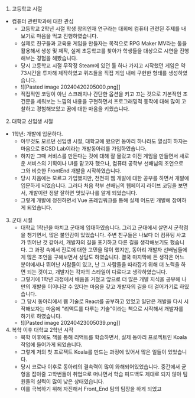 1. 고등학교 시절
* 컴퓨터 관련학과에 대한 관심
	* 고등학교 2학년 시절 학생 창의인재 연구라는 대회에 컴퓨터 관련된 주제를 내보기로 마음을 먹고 진행하였습니다.
	* 실제로 친구들과 교육용 게임을 만들자는 목적으로 RPG Maker MV라는 툴을 활용해서 생성 및 제작, 실제 초등학교를 찾아가 학생들을 대상으로 시연을 진행해보는 경험을 해봤습니다.
	* 당시 고등학교 시절 무작정 Steam에 있던 툴 하나 가지고 시작했던 게임은 약 73시간을 투자해 제작하였고 퀴즈들을 직접 게임 내에 구현한 형태를 생성하였습니다.
	* ![[Pasted image 20240420205000.png]]
	* 직접적인 코딩이 아닌 스크래치나 간단한 옵션을 키고 끄는 것으로 기본적인 조건문을 세워보는 느낌의 내용을 구현하면서 프로그래밍적 동작에 대해 많이 고찰하고 경험해보았고 꿈에 대한 마음을 키웠습니다.
2. 대학교 신입생 시절
* 1학년: 개발에 입문하다.
	*  아무것도 모르던 신입생 시절, 대학교에 왔으면 동아리 하나라도 열심히 하자는 마음으로 BCSD Lab이라는 개발동아리를 가입하였습니다.
	* 하지만 그때 서비스를 만든다는 것에 대해 잘 몰랐고 이전 게임을 만들면서 새로운 서비스의 기획이나 UI를 맡고자 했으나, 컴퓨터 공학부 선배님의 조언으로 그와 비슷한 FrontEnd 개발을 시작하였습니다.
	* 당시 처음에는 모르고 가입했지만, 천천히 웹 개발에 대한 공부를 하면서 개발에 입문하게 되었습니다. 그러다 처음 학부 선배님의 웹페이지 라이브 코딩을 보면서, 개발이란 정말 잘하면 멋있구나를 알게 되었습니다.
	* 그렇게 개발에 정진하면서 Vue 프레임워크를 통해 실제 어드민 개발에 참여하게 되었습니다.
3. 군대 시절
	* 대학교 1학년을 마치고 군대에 입대하였습니다. 그리고 군대에서 살면서 군학점을 챙기면서, 많은 불안감이 있었습니다. 주변 친구들은 나보다 더 컴퓨팅 사고가 뛰어난 것 같아서, 개발자의 길을 포기하고 다른 길을 생각해보기도 했습니다. 그 과정 속에서 진로에 대한 고민을 많이 했지만, 동아리 개발자 선배님들에게 많은 조언을 구해보면서 상담도 하였습니다. 결국 마지막에 든 생각은 어느 분야에서나 뛰어난 사람들이 있고, 난 그 사람들을 따라잡기 위해 더 노력을 하면 되는 것이고, 개발자는 각자의 스타일이 다르다고 생각하였습니다.
	* 그렇기에 1학년 과정에서 배움을 거쳤고 앞으로 더 많은 개발 지식을 공부해 나만의 개발을 이어나갈 수 있다는 마음을 갖고 개발자의 길을 더 걸어가기로 하였습니다.
	* 그 당시 동아리에서 웹 기술로 React를 공부하고 있었고 일단은 개발을 다시 시작해보자는 마음에 "리액트를 다루는 기술"이라는 책으로 시작해서 개발자를 하기로 하였습니다.
	* ![[Pasted image 20240423005039.png]]
4. 복학 이후 대학교 2학년 시작
	* 복학 이후에도 책을 통해 리액트를 학습하면서, 실제 동아리 프로젝트인 Koala 작업에 들어가게 되었습니다. 
	* 그렇게 저의 첫 프로젝트 Koala를 만드는 과정에 있어서 많은 일들이 있었습니다.
	* 당시 코로나 이후로 동아리의 결속력이 많이 와해되어있었습니다. 중간에서 균형을 잡아줄 고학번들이 취업으로 떠나면서 학습 피드백도 제대로 되지 않아 팀원들의 실력이 많이 낮은 상태였습니다.
	* 이를 극복하기 위해 자진해서 Front_End 팀의 팀장을 하게 되었고 
